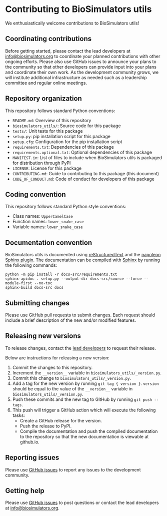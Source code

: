 # Contributing to BioSimulators utils

We enthusiastically welcome contributions to BioSimulators utils!

## Coordinating contributions

Before getting started, please contact the lead developers at [info@biosimulators.org](mailto:info@biosimulators.org) to coordinate your planned contributions with other ongoing efforts. Please also use GitHub issues to announce your plans to the community so that other developers can provide input into your plans and coordinate their own work. As the development community grows, we will institute additional infrastructure as needed such as a leadership committee and regular online meetings.

## Repository organization

This repository follows standard Python conventions:

* `README.md`: Overview of this repository
* `biosimulators_utils/`: Source code for this package
* `tests/`: Unit tests for this package
* `setup.py`: pip installation script for this package
* `setup.cfg`: Configuration for the pip installation script
* `requirements.txt`: Dependencies of this package
* `requirements.optional.txt`: Optional dependencies of this package
* `MANIFEST.in`: List of files to include when BioSimulators utils is packaged for distribution through PyPI
* `LICENSE`: License for this package
* `CONTRIBUTING.md`: Guide to contributing to this package (this document)
* `CODE_OF_CONDUCT.md`: Code of conduct for developers of this package

## Coding convention

This repository follows standard Python style conventions:

* Class names: `UpperCamelCase`
* Function names: `lower_snake_case`
* Variable names: `lower_snake_case`

## Documentation convention

BioSimulators utils is documented using [reStructuredText](https://www.sphinx-doc.org/en/master/usage/restructuredtext/index.html) and the [napoleon Sphinx plugin](https://www.sphinx-doc.org/en/master/usage/extensions/napoleon.html). The documentation can be compiled with [Sphinx](https://www.sphinx-doc.org/) by running the following commands:

```
python -m pip install -r docs-src/requirements.txt
sphinx-apidoc . setup.py --output-dir docs-src/source --force --module-first --no-toc
sphinx-build docs-src docs
```

## Submitting changes

Please use GitHub pull requests to submit changes. Each request should include a brief description of the new and/or modified features.

## Releasing new versions

To release changes, contact the [lead developers](mailto:info@biosimulators.org) to request their release.

Below are instructions for releasing a new version:

1. Commit the changes to this repository.
2. Increment the `__version__` variable in `biosimulators_utils/_version.py`.
3. Commit this change to `biosimulators_utils/_version.py`.
4. Add a tag for the new version by running `git tag { version }`. `version` should be equal to the value of the
   `__version__` variable in `biosimulators_utils/_version.py`.
5. Push these commits and the new tag to GitHub by running `git push --tags`.
6. This push will trigger a GitHub action which will execute the following tasks:
   * Create a GitHub release for the version.
   * Push the release to PyPI.
   * Compile the documentation and push the compiled documentation to the repository so that the new documentation is viewable at github.io.

## Reporting issues

Please use [GitHub issues](https://github.com/biosimulators/Biosimulators_utils/issues) to report any issues to the development community.

## Getting help

Please use [GitHub issues](https://github.com/biosimulators/Biosimulators_utils/issues) to post questions or contact the lead developers at [info@biosimulators.org](mailto:info@biosimulators.org).
